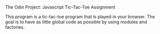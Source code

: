 The Odin Project: Javascript
Tic-Tac-Toe Assignment

This program is a tic-tac-toe program that is played in your browser.
The goal is to have as little global code as possible by using modules and factories.
